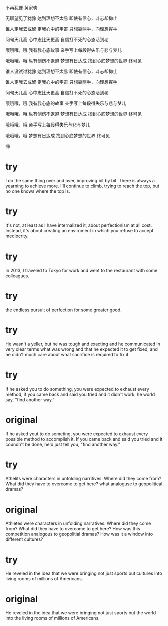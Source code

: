 不再犹豫
  黄家驹

无聊望见了犹豫
达到理想不太易
即使有信心，斗志却抑止

谁人定我去或留
定我心中的宇宙
只想靠两手，向理想挥手

问句天几高
心中志比天更高
自信打不死的心态活到老

哦哦哦，哦
我有我心底故事
亲手写上每段得失乐与悲与梦儿

哦哦哦，哦
纵有创伤不退避
梦想有日达成
找到心底梦想的世界
终可见

谁人没试过犹豫
达到理想不太易
即使有信心，斗志却抑止

谁人定我去或留
定我心中的宇宙
只想靠两手，向理想挥手

问句天几高
心中志比天更高
自信打不死的心态活到老

哦哦哦，哦
我有我心底的故事
亲手写上每段得失乐与悲与梦儿

哦哦哦，哦
纵有创伤不退避
梦想有日达成
找到心底梦想的世界
终可见

哦哦哦，哦
亲手写上每段得失乐与悲与梦儿

哦哦哦，哦
梦想有日达成
找到心底梦想的世界
终可见

嗨

# try

I do the same thing over and over, improving bit by bit.
There is always a yearning to achieve more.
I'll continue to climb, trying to reach the top,
but no one knows where the top is.

# try

It's not, at least as I have internalized it, about perfectionism at all cost.
Instead, it's about creating an enviroment in which you refuse to accept mediocrity.

# try

In 2013, I traveled to Tokyo for work and went to the restaurant with some colleagues.

# try

the endless pursuit of perfection for some greater good.

# try

He wasn't a yeller, but he was tough and exacting
and he communicated in very clear terms what was wrong and
that he expected it to get fixed, and
he didn't much care about what sacrifice is required to fix it.

# try

If he asked you to do something,
you were expected to exhaust every method,
if you came back and said you tried and it didn't work,
he world say, "find another way."

# original

If he asked yout to do someting,
you were expected to exhaust every possible method to accomplish it.
If you came back and said you tried and it coundn't be done,
he'd just tell you, "find another way."

# try

Athelits were characters in unfolding narritives.
Where did they come from?
What did they have to overcome to get here?
what analoguse to geopolitical dramas?

# original

Athletes were characters in unfolding narratives.
Where did they come from?
What did they have to overcome to get here?
How was this competition analogous to geopolitial dramas?
How was it a window into different cultures?

# try

He reveled in the idea that we were bringing not just sports but cultures into living rooms of millions of Americans.

# original

He reveled in the idea that we were bringing not just sports but the world into the living rooms of millions of Americans.
